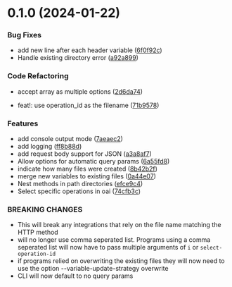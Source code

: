 # 0.1.0 (2024-01-22)


### Bug Fixes

* add new line after each header variable ([6f0f92c](https://github.com/ethancarlsson/openapi-to-hurl/commit/6f0f92c0ccf8a1a4a0a7dff62c1ce4af61538c42))
* Handle existing directory error ([a92a899](https://github.com/ethancarlsson/openapi-to-hurl/commit/a92a8997e69c79195cd46d193cf17643ba75d87f))


### Code Refactoring

* accept array as multiple options ([2d6da74](https://github.com/ethancarlsson/openapi-to-hurl/commit/2d6da74d1ea5ab0b9519fdca54d2941a4180529a))


* feat!: use operation_id as the filename ([71b9578](https://github.com/ethancarlsson/openapi-to-hurl/commit/71b9578548156dcb5ce82599d9d3139f3dc8f61b))


### Features

* add console output mode ([7aeaec2](https://github.com/ethancarlsson/openapi-to-hurl/commit/7aeaec2fe52649db1d6e56dd2918d0e7529ec17e))
* add logging ([ff8b88d](https://github.com/ethancarlsson/openapi-to-hurl/commit/ff8b88d307cd6bb2a9284176c93e2534a404071a))
* add request body support for JSON ([a3a8af7](https://github.com/ethancarlsson/openapi-to-hurl/commit/a3a8af77ae75fe8e50a69410f41f129ec5b19e80))
* Allow options for automatic query params ([6a55fd8](https://github.com/ethancarlsson/openapi-to-hurl/commit/6a55fd8a948742617aca3c5339e4b2fa23b16cd4))
* indicate how many files were created ([8b42b2f](https://github.com/ethancarlsson/openapi-to-hurl/commit/8b42b2ff7e4d097ff0079fb2c16e18a261d5fd53))
* merge new variables to existing files ([0a44e07](https://github.com/ethancarlsson/openapi-to-hurl/commit/0a44e07723e9057b60a68a3241fa67f2c4117b05))
* Nest methods in path directories ([efce9c4](https://github.com/ethancarlsson/openapi-to-hurl/commit/efce9c41afe8ab4fda27d67183685ab4924d0264))
* Select specific operations in oai ([74cfb3c](https://github.com/ethancarlsson/openapi-to-hurl/commit/74cfb3c19cf3cae5fee136c527708bb65beee189))


### BREAKING CHANGES

* This will break any integrations that rely on the file
name matching the HTTP method
* will no longer use comma seperated list. Programs using a
comma seperated list will now have to pass multiple arguments of `i` or
`select-operation-id`
* if programs relied on overwriting the existing files they
will now need to use the option --variable-update-strategy overwrite
* CLI will now default to no query params



